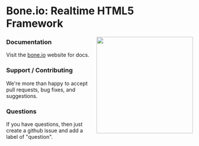 # Bone.io: Realtime HTML5 Framework

<img align="right" height="260" src="http://bone.io/static/img/skeleton-no-shirt-21fba8a2563ed3c11031360301701e9d.png">

### Documentation

Visit the [bone.io](http://bone.io) website for docs.

### Support / Contributing

We're more than happy to accept pull requests, bug fixes, and suggestions.

### Questions

If you have questions, then just create a github issue and add a label of "question".
